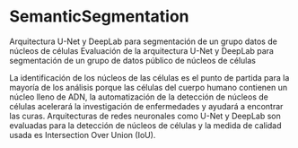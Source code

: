# SemanticSegmentation
Arquitectura U-Net y DeepLab para segmentación de un grupo datos de núcleos de células
Evaluación de la arquitectura U-Net y DeepLab para segmentación de un grupo de datos público de núcleos de células

La identificación de los núcleos de las células es el punto de partida para la mayoría de los análisis porque las células del cuerpo humano contienen un núcleo lleno de ADN, la automatización de la detección de núcleos de células acelerará la investigación de enfermedades y ayudará a encontrar las curas. Arquitecturas de redes neuronales como U-Net y DeepLab son evaluadas para la detección de núcleos de células y  la medida de calidad usada es Intersection Over Union (IoU). 

